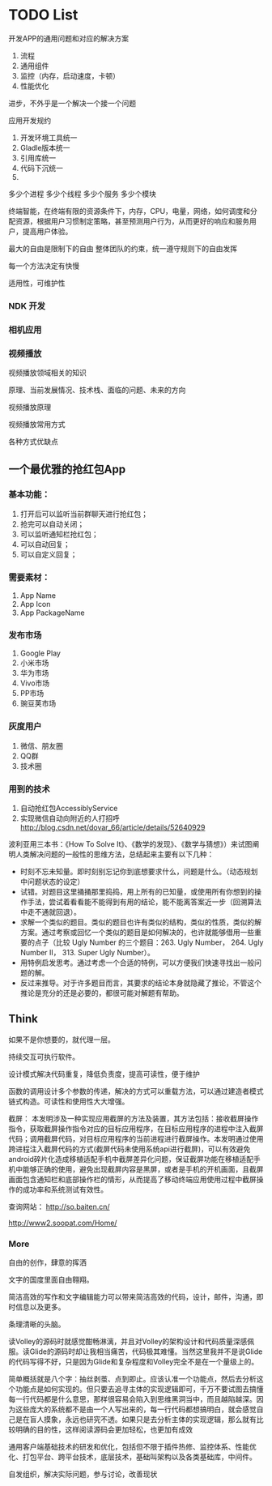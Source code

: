 # TODO List

开发APP的通用问题和对应的解决方案
1. 流程
2. 通用组件
3. 监控（内存，启动速度，卡顿）
4. 性能优化

进步，不外乎是一个解决一个接一个问题

应用开发规约

1. 开发环境工具统一
2. Gladle版本统一
3. 引用库统一
4. 代码下沉统一
5. 


多少个进程
多少个线程
多少个服务
多少个模块

终端智能，在终端有限的资源条件下，内存，CPU，电量，网络，如何调度和分配资源，根据用户习惯制定策略，甚至预测用户行为，从而更好的响应和服务用户，提高用户体验。

最大的自由是限制下的自由
整体团队的约束，统一遵守规则下的自由发挥

每一个方法决定有快慢

适用性，可维护性

### NDK 开发

### 相机应用

### 视频播放

视频播放领域相关的知识

原理、当前发展情况、技术栈、面临的问题、未来的方向

视频播放原理

视频播放常用方式

各种方式优缺点

## 一个最优雅的抢红包App
### 基本功能：
1. 打开后可以监听当前群聊天进行抢红包；
2. 抢完可以自动关闭；
3. 可以监听通知栏抢红包；
4. 可以自动回复；
5. 可以自定义回复；

### 需要素材：
1. App Name 
2. App Icon
3. App PackageName

### 发布市场
1. Google Play
2. 小米市场
3. 华为市场
4. Vivo市场
5. PP市场
6. 豌豆荚市场

### 灰度用户
1. 微信、朋友圈
2. QQ群
3. 技术圈

### 用到的技术
1. 自动抢红包AccessiblyService
2. 实现微信自动向附近的人打招呼 http://blog.csdn.net/dovar_66/article/details/52640929

波利亚用三本书：《How To Solve It》、《数学的发现》、《数学与猜想》）来试图阐明人类解决问题的一般性的思维方法，总结起来主要有以下几种：

* 时刻不忘未知量。即时刻别忘记你到底想要求什么，问题是什么。（动态规划中问题状态的设定）
* 试错。对题目这里捅捅那里捣捣，用上所有的已知量，或使用所有你想到的操作手法，尝试着看看能不能得到有用的结论，能不能离答案近一步（回溯算法中走不通就回退）。
* 求解一个类似的题目。类似的题目也许有类似的结构，类似的性质，类似的解方案。通过考察或回忆一个类似的题目是如何解决的，也许就能够借用一些重要的点子（比较 Ugly Number 的三个题目：263. Ugly Number， 264. Ugly Number II， 313. Super Ugly Number）。
* 用特例启发思考。通过考虑一个合适的特例，可以方便我们快速寻找出一般问题的解。
* 反过来推导。对于许多题目而言，其要求的结论本身就隐藏了推论，不管这个推论是充分的还是必要的，都很可能对解题有帮助。


## Think

如果不是你想要的，就代理一层。

持续交互可执行软件。

设计模式解决代码重复，降低负责度，提高可读性，便于维护

函数的调用设计多个参数的传递，解决的方式可以重载方法，可以通过建造者模式链式构造。可读性和使用性大大增强。


截屏：
本发明涉及一种实现应用截屏的方法及装置，其方法包括：接收截屏操作指令，获取截屏操作指令对应的目标应用程序，在目标应用程序的进程中注入截屏代码；调用截屏代码，对目标应用程序的当前进程进行截屏操作。本发明通过使用跨进程注入截屏代码的方式(截屏代码未使用系统api进行截屏)，可以有效避免android碎片化造成移植适配手机中截屏差异化问题，保证截屏功能在移植适配手机中能够正确的使用，避免出现截屏内容是黑屏，或者是手机的开机画面，且截屏画面包含通知栏和底部操作栏的情形，从而提高了移动终端应用使用过程中截屏操作的成功率和系统测试有效性。

查询网站：
http://so.baiten.cn/

http://www2.soopat.com/Home/


### More 


自由的创作，肆意的挥洒

文字的国度里面自由翱翔。

简洁高效的写作和文字编辑能力可以带来简洁高效的代码，设计，邮件，沟通，即时信息以及更多。

条理清晰的头脑。

读Volley的源码时就感觉酣畅淋漓，并且对Volley的架构设计和代码质量深感佩服。读Glide的源码时却让我相当痛苦，代码极其难懂。当然这里我并不是说Glide的代码写得不好，只是因为Glide和复杂程度和Volley完全不是在一个量级上的。

简单概括就是八个字：抽丝剥茧、点到即止。应该认准一个功能点，然后去分析这个功能点是如何实现的。但只要去追寻主体的实现逻辑即可，千万不要试图去搞懂每一行代码都是什么意思，那样很容易会陷入到思维黑洞当中，而且越陷越深。因为这些庞大的系统都不是由一个人写出来的，每一行代码都想搞明白，就会感觉自己是在盲人摸象，永远也研究不透。如果只是去分析主体的实现逻辑，那么就有比较明确的目的性，这样阅读源码会更加轻松，也更加有成效


通用客户端基础技术的研发和优化，包括但不限于插件热修、监控体系、性能优化、打包平台、跨平台技术，底层技术，基础叫架构以及各类基础库，中间件。

自发组织，解决实际问题，参与讨论，改善现状
